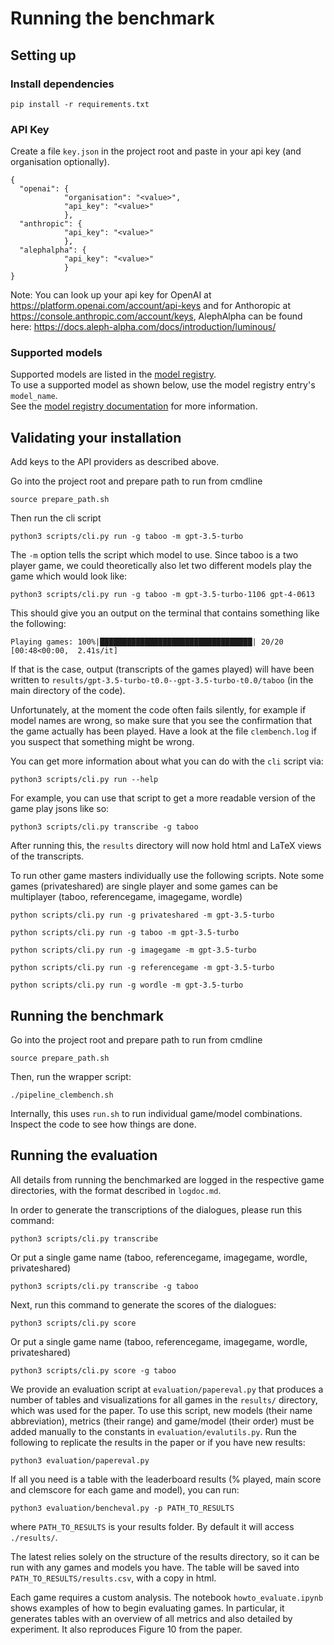 # Running the benchmark

## Setting up

### Install dependencies

```
pip install -r requirements.txt
```

### API Key

Create a file `key.json` in the project root and paste in your api key (and organisation optionally).

```
{
  "openai": {
            "organisation": "<value>", 
            "api_key": "<value>"
            },
  "anthropic": {
            "api_key": "<value>"
            },
  "alephalpha": {
            "api_key": "<value>"
            }
}
```

Note: You can look up your api key for OpenAI at https://platform.openai.com/account/api-keys and for Anthoropic
at https://console.anthropic.com/account/keys, AlephAlpha can be found
here: https://docs.aleph-alpha.com/docs/introduction/luminous/

### Supported models

Supported models are listed in the [model registry](../backends/model_registry.json).  
To use a supported model as shown below, use the model registry entry's `model_name`.  
See the [model registry documentation](model_backend_registry_readme.md) for more information.

## Validating your installation

Add keys to the API providers as described above.

Go into the project root and prepare path to run from cmdline

```
source prepare_path.sh
```

Then run the cli script

```
python3 scripts/cli.py run -g taboo -m gpt-3.5-turbo
```

The `-m` option tells the script which model to use. Since taboo is a two player game, we could theoretically also 
let two different models play the game which would look like:

```
python3 scripts/cli.py run -g taboo -m gpt-3.5-turbo-1106 gpt-4-0613
```

This should give you an output on the terminal that contains something like the following:

```
Playing games: 100%|██████████████████████████████████| 20/20 [00:48<00:00,  2.41s/it]
```

If that is the case, output (transcripts of the games played) will have been written to 
`results/gpt-3.5-turbo-t0.0--gpt-3.5-turbo-t0.0/taboo` (in the main directory of the code).

Unfortunately, at the moment the code often fails silently, for example if model names are wrong, so make sure that you see the confirmation that the game actually has been played. Have a look at the file `clembench.log` if you suspect that something might be wrong.

You can get more information about what you can do with the `cli` script via:

```
python3 scripts/cli.py run --help
```

For example, you can use that script to get a more readable version of the game play jsons like so:

```
python3 scripts/cli.py transcribe -g taboo
```

After running this, the `results` directory will now hold html and LaTeX views of the transcripts.


To run other game masters individually use the following scripts. Note some games (privateshared) are single player and some games can be multiplayer (taboo, referencegame, imagegame, wordle)

```
python scripts/cli.py run -g privateshared -m gpt-3.5-turbo 
```

```
python scripts/cli.py run -g taboo -m gpt-3.5-turbo 
```

```
python scripts/cli.py run -g imagegame -m gpt-3.5-turbo 
```

```
python scripts/cli.py run -g referencegame -m gpt-3.5-turbo 
```

```
python scripts/cli.py run -g wordle -m gpt-3.5-turbo 
```


## Running the benchmark

Go into the project root and prepare path to run from cmdline

```
source prepare_path.sh
```

Then, run the wrapper script:

```
./pipeline_clembench.sh
```

Internally, this uses `run.sh` to run individual game/model combinations. Inspect the code to see how things are done.

## Running the evaluation

All details from running the benchmarked are logged in the respective game directories,
with the format described in ```logdoc.md```.

In order to generate the transcriptions of the dialogues, please run this command:

```
python3 scripts/cli.py transcribe
```

Or put a single game name (taboo, referencegame, imagegame, wordle, privateshared)

```
python3 scripts/cli.py transcribe -g taboo
```

Next, run this command to generate the scores of the dialogues:

```
python3 scripts/cli.py score
```

Or put a single game name (taboo, referencegame, imagegame, wordle, privateshared)

```
python3 scripts/cli.py score -g taboo
```

We provide an evaluation script at `evaluation/papereval.py` that produces a number of tables and visualizations for all games in the ```results/``` directory, which was used for the paper. To use this script, new models (their name abbreviation), metrics (their range) and game/model (their order) must be added manually to the constants in ```evaluation/evalutils.py```. Run the following to replicate the results in the paper or if you have new results:

```
python3 evaluation/papereval.py
```

If all you need is a table with the leaderboard results (% played, main score and clemscore for each game and model), you can run:

```
python3 evaluation/bencheval.py -p PATH_TO_RESULTS
```

where ```PATH_TO_RESULTS``` is your results folder. By default it will access ```./results/```.

The latest relies solely on the structure of the results directory, so it can be run with any games and models you have. The table will be saved into ```PATH_TO_RESULTS/results.csv```, with a copy in html.

Each game requires a custom analysis. The notebook ```howto_evaluate.ipynb``` shows examples of how to begin evaluating games. In particular, it generates tables with an overview of all metrics and also detailed by experiment. It also reproduces Figure 10 from the paper.

